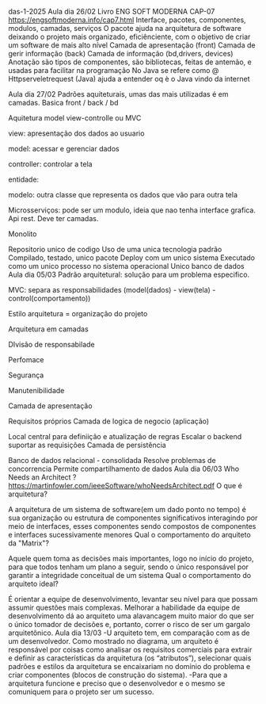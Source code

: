 das-1-2025
Aula dia 26/02
Livro ENG SOFT MODERNA CAP-07 https://engsoftmoderna.info/cap7.html
Interface, pacotes, componentes, modulos, camadas, serviços O pacote ajuda na arquitetura de software deixando o projeto mais organizado, eficiênciente, com o objetivo de criar um software de mais alto nível Camada de apresentação (front) Camada de gerir informação (back) Camada de informação (bd,drivers, devices) Anotação são tipos de componentes, são bibliotecas, feitas de antemão, e usadas para facilitar na programação No Java se refere como @ Httpserveletrequest (Java) ajuda a entender oq è o Java vindo da internet

Aula dia 27/02
Padrões aquiteturais, umas das mais utilizadas é em camadas. Basica front / back / bd

Aquitetura model view-controlle ou MVC

view: apresentação dos dados ao usuario

model: acessar e gerenciar dados

controller: controlar a tela

entidade:

modelo: outra classe que representa os dados que vão para outra tela

Microsserviços: pode ser um modulo, ideia que nao tenha interface grafica. Api rest. Deve ter camadas.

Monolito

Repositorio unico de codigo
Uso de uma unica tecnologia padrão
Compilado, testado, unico pacote
Deploy com um unico sistema
Executado como um unico processo no sistema operacional
Unico banco de dados
Aula dia 05/03
Padrão arquitetural: solução para um problema especifico.

MVC: separa as responsabilidades (model(dados) - view(tela) - control(comportamento))

Estilo arquitetura = organização do projeto

Arquitetura em camadas

DIvisão de responsabilade

Perfomace

Segurança

Manutenibilidade

Camada de apresentação

Requisitos próprios
Camada de logica de negocio (aplicação)

Local central para definiição e atualização de regras
Escalar o backend suportar as requisições
Camada de persistência

Banco de dados relacional - consolidada
Resolve problemas de concorrencia
Permite compartilhamento de dados
Aula dia 06/03
Who Needs an Architect ? https://martinfowler.com/ieeeSoftware/whoNeedsArchitect.pdf
O que é arquitetura?

A arquitetura de um sistema de software(em um dado ponto no tempo) é sua organização ou estrutura de componentes significativos interagindo por meio de interfaces, esses componentes sendo compostos de componentes e interfaces sucessivamente menores
Qual o comportamento do arquiteto da "Matrix"?

Aquele quem toma as decisões mais importantes, logo no início do projeto, para que todos tenham um plano a seguir, sendo o único responsável por garantir a integridade conceitual de um sistema
Qual o comportamento do arquiteto ideal?

É orientar a equipe de desenvolvimento, levantar seu nível para que possam assumir questões mais complexas. Melhorar a habilidade da equipe de desenvolvimento dá ao arquiteto uma alavancagem muito maior do que ser o único tomador de decisões e, portanto, correr o risco de ser um gargalo arquitetônico.
Aula dia 13/03
-U arquiteto tem, em comparação com as de um desenvolvedor. Como mostrado no diagrama, um arquiteto é responsável por coisas como analisar os requisitos comerciais para extrair e definir as características da arquitetura (os “atributos”), selecionar quais padrões e estilos da arquitetura se encaixariam no domínio do problema e criar componentes (blocos de construção do sistema). -Para que a arquitetura funcione e preciso que o desenvolvedor e o mesmo se comuniquem para o projeto ser um sucesso.
